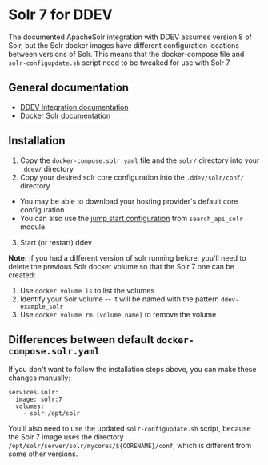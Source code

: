 # Solr 7 for DDEV

The documented ApacheSolr integration with DDEV assumes version 8 of Solr, but the Solr docker images have different configuration locations between versions of Solr. This means that the docker-compose file and `solr-configupdate.sh` script need to be tweaked for use with Solr 7.

## General documentation

* [DDEV Integration documentation](https://ddev.readthedocs.io/en/stable/users/extend/additional-services/#apache-solr)
* [Docker Solr documentation](https://hub.docker.com/_/solr/)

## Installation

1. Copy the `docker-compose.solr.yaml` file and the `solr/` directory into your `.ddev/` directory
2. Copy your desired solr core configuration into the `.ddev/solr/conf/` directory
  * You may be able to download your hosting provider's default core configuration
  * You can also use the [jump start configuration](https://git.drupalcode.org/project/search_api_solr/-/tree/4.x/jump-start/solr7/config-set) from `search_api_solr` module
3. Start (or restart) ddev

**Note:** If you had a different version of solr running before, you'll need to delete the previous Solr docker volume so that the Solr 7 one can be created:

1. Use `docker volume ls` to list the volumes
2. Identify your Solr volume -- it will be named with the pattern `ddev-example_solr`
3. Use `docker volume rm [volume name]` to remove the volume

## Differences between default `docker-compose.solr.yaml`

If you don't want to follow the installation steps above, you can make these changes manually:

```
services.solr:
  image: solr:7
  volumes:
    - solr:/opt/solr
```

You'll also need to use the updated `solr-configupdate.sh` script, because the Solr 7 image uses the directory `/opt/solr/server/solr/mycores/${CORENAME}/conf`, which is different from some other versions.

